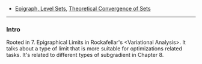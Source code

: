 - [Epigraph, Level Sets](Epigraph,%20Level%20Sets.md), [Theoretical Convergence of Sets](../../AMATH%20516%20Numerical%20Optimizations/Theoretical%20Convergence%20of%20Sets.md)


---
### **Intro**

Rooted in 7. Epigraphical Limits in Rockafellar's \<Variational Analysis\>. It talks about a type of limit that is more suitable for optimizations related tasks. It's related to different types of subgradient in Chapter 8. 


